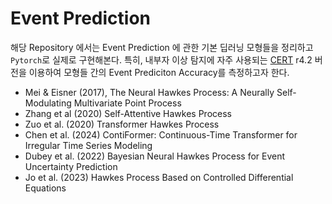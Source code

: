 # Event Prediction


해당 Repository 에서는 Event Prediction 에 관한 기본 딥러닝 모형들을 정리하고 `Pytorch`로 실제로 구현해본다. 특히, 내부자 이상 탐지에 자주 사용되는 [CERT](https://kilthub.cmu.edu/articles/dataset/Insider_Threat_Test_Dataset/12841247) r4.2 버전을 이용하여 모형들 간의 Event Prediciton Accuracy를 측정하고자 한다.  

- Mei & Eisner (2017), The Neural Hawkes Process: A Neurally Self-Modulating Multivariate Point Process
- Zhang et al (2020) Self-Attentive Hawkes Process
- Zuo et al. (2020) Transformer Hawkes Process
- Chen et al. (2024) ContiFormer: Continuous-Time Transformer for Irregular Time Series Modeling
- Dubey et al. (2022) Bayesian Neural Hawkes Process for Event Uncertainty Prediction
- Jo et al. (2023) Hawkes Process Based on Controlled Differential Equations

